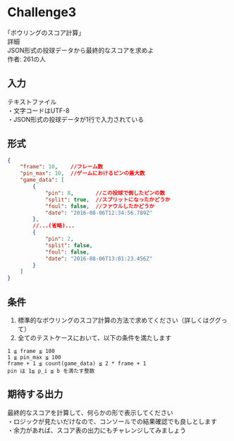 # Challenge3
｢ボウリングのスコア計算｣  
詳細  
JSON形式の投球データから最終的なスコアを求めよ  
作者: 261の人

## 入力
テキストファイル  
・文字コードはUTF-8  
・JSON形式の投球データが1行で入力されている  

## 形式  
```JSON
{
    "frame": 10,    //フレーム数
    "pin_max": 10,  //ゲームにおけるピンの最大数
    "game_data": [
        {
            "pin": 8,       //この投球で倒したピンの数
            "split": true,  //スプリットになったかどうか
            "foul": false,  //ファウルしたかどうか
            "date": "2016-08-06T12:34:56.789Z"
        },
        //...(省略)...
        {
            "pin": 2,
            "split": false,
            "foul": false,
            "date": "2016-08-06T13:01:23.456Z"
        }
    ]
}
```

## 条件
1. 標準的なボウリングのスコア計算の方法で求めてください（詳しくはググって）  
2. 全てのテストケースにおいて、以下の条件を満たします  
```
1 ≦ frame ≦ 100
1 ≦ pin_max ≦ 100
frame + 1 ≦ count(game_data) ≦ 2 * frame + 1
pin は 1≦ p_i ≦ b を満たす整数
```

## 期待する出力
最終的なスコアを計算して、何らかの形で表示してください  
・ロジックが見たいだけなので、コンソールでの結果確認でも良しとします  
・余力があれば、スコア表の出力にもチャレンジしてみましょう  
